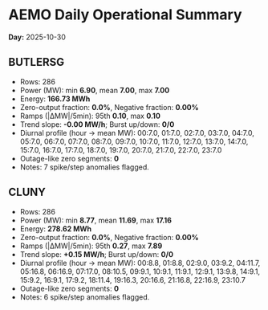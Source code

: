 # AEMO Daily Operational Summary
**Day:** 2025-10-30

## BUTLERSG
- Rows: 286
- Power (MW): min **6.90**, mean **7.00**, max **7.00**
- Energy: **166.73 MWh**
- Zero-output fraction: **0.0%**, Negative fraction: **0.00%**
- Ramps (|ΔMW|/5min): 95th **0.10**, max **0.10**
- Trend slope: **-0.00 MW/h**; Burst up/down: **0/0**
- Diurnal profile (hour → mean MW): 00:7.0, 01:7.0, 02:7.0, 03:7.0, 04:7.0, 05:7.0, 06:7.0, 07:7.0, 08:7.0, 09:7.0, 10:7.0, 11:7.0, 12:7.0, 13:7.0, 14:7.0, 15:7.0, 16:7.0, 17:7.0, 18:7.0, 19:7.0, 20:7.0, 21:7.0, 22:7.0, 23:7.0
- Outage-like zero segments: **0**
- Notes: 7 spike/step anomalies flagged.

## CLUNY
- Rows: 286
- Power (MW): min **8.77**, mean **11.69**, max **17.16**
- Energy: **278.62 MWh**
- Zero-output fraction: **0.0%**, Negative fraction: **0.00%**
- Ramps (|ΔMW|/5min): 95th **0.27**, max **7.89**
- Trend slope: **+0.15 MW/h**; Burst up/down: **0/0**
- Diurnal profile (hour → mean MW): 00:8.8, 01:8.8, 02:9.0, 03:9.2, 04:11.7, 05:16.8, 06:16.9, 07:17.0, 08:10.5, 09:9.1, 10:9.1, 11:9.1, 12:9.1, 13:9.8, 14:9.1, 15:9.2, 16:9.1, 17:9.2, 18:11.4, 19:16.3, 20:16.6, 21:16.8, 22:16.9, 23:10.7
- Outage-like zero segments: **0**
- Notes: 6 spike/step anomalies flagged.
